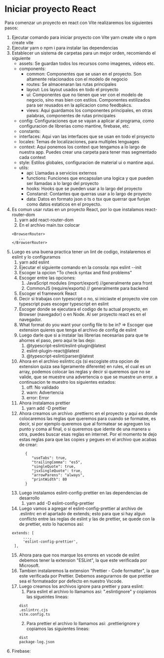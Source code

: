 # Iniciar proyecto React

Para comenzar un proyecto en react con Vite realizaremos los siguientes pasos:

1. Ejecutar comando para iniciar proyecto con Vite
   yarn create vite
   o
   npm create vite
2. Ejecutar yarn o npm i para instalar las dependencias
3. Establecer un sistema de carpetas para un mejor orden, recomiendo el siguiente
   - assets: Se guardan todos los recursos como imagenes, videos etc.
   - components:
     - common: Componentes que se usan en el proyecto. Son altamente relacionados con el modelo de negocio
     - routes: Se almacenaran las rutas principales 
     - layout: Los layout usados en todo el proyecto
     - ui: Componentes que no tienen que ver con el modelo de negocio, sino mas bien con estilos. Componentes estilizados para ser reusados en la aplicacion como feedbakcs.
     - views: Aqui guardamos los componentes principales, en otras palabras, componentes de rutas principales
   - config: Configuraciones que se vayan a aplicar al programa, como configuracion de librerias como mantine, firebase, etc. 
   - constants:
   - interfaces: Aqui van las interfaces que se usan en todo el proyecto
   - locales: Temas de localizaciones, para multiples lenguages
   - context: Aqui ponemos los context que tengamos a lo largo de nuestra app. Puedes crear una carpeta para tener mas segmentado cada context
   - style: Estilos globales, configuracion de material ui o mantine aqui.
   - utils: 
     - api: Llamadas a servicios externos
     - functions: Funciones que encapsulan una logica y que pueden ser llamadas a lo largo del proyecto
     - hooks: Hooks que se pueden usar a lo largo del proyecto
     - Constanst: Contantes que querras usar a lo largo de proyecto
     - data: Datos en formato json o ts o tsx que querrar que funjan como datos estaticos en el proyecto.
4. Es comun usar rutas en un proyecto React, por lo que instalamos react-router-dom 
   1. yarn add react-router-dom
   2. En el archivo main.tsx colocar 
   ```
   <BrowserRouter>
      ...
   </BrowserRouter>
   ```
5. Luego es una buena practica tener un lint de codigo, instalaremos el eslint y lo configuramos 
   1. yarn add eslint
   2. Ejecutar el siguiente comando en la consola: npx eslint --init
   3. Escoger la opcion "To check syntax and find problems"
   4. Escoger entre las opciones:
      1. JavaScript modules (import/export) //generalmente para front
      2. CommonJS (require/exports) // generalmente para backend
   5. Escoger el framework React
   6. Decir si trabajas con typescript o no, si iniciaste el proyecto vire con typescript pues escoger typescript en eslint
   7. Escoger donde se ejecutara el codigo de tu actual proyecto, en Browser (navegador) o en Node. Al ser proyecto react es en el navegador.
   8. What format do you want your config file to be in? => Escoger que extension quieres que tenga el archivo de config de eslint
   9. Luego darle que si a instalar las librerias necesarias para que te ahorres el paso, pero aqui te las dejo:
         1.  @typescript-eslint/eslint-plugin@latest 
         2.  eslint-plugin-react@latest 
         3.  @typescript-eslint/parser@latest
   10.  Ahora en el archivo eslintrc.cjs (si escogiste otra opcion de extension quiza sea ligeramente diferente) en rules, el cual es un array, podemos colocar las reglas y decir si queremos que no se valide, que se muestre una advertencia o que se muestre un error. a continuacion te muestro los siguientes estados:
        1.   off: No validado
        2.   warn: Advertencia
        3.   error: Error
   11. Ahora instalamos prettier
       1.  yarn add -D prettier
   12. Ahora creamos un archivo .prettierrc en el proyecto y aqui es donde colocaremos las reglas que queremos para cuando se formatee, es decir, si por ejemplo queremos que al formatear se agreguen los punto y coma al final, o si queremos que idente de una manera u otra, puedes buscar esas reglas en internet. Por el momento te dejo estas reglas para que las copies y pegues en el archivo que acabas de crear:
      ```
            {
               "useTabs": true,
               "trailingComma": "es5",
               "singleQuote": true,
               "jsxSingleQuote": true,
               "arrowParens": "always",
               "printWidth": 80
            }
      ```
   13. Luego instalamos eslint-config-prettier en las dependencias de desarrollo
       1.  yarn add -D eslint-config-prettier
   14. Luego vamos a agregar el eslint-config-prettier al archivo de .eslintrc en el apartado de extends; esto para que si hay algun conflicto entre las reglas de eslint y las de prettier, se quede con la de prettier, esto lo hacemos asi:
      ```
      extends: [
		   ...,
		   'eslint-config-prettier',
	   ],
      ```
   15. Ahora para que nos marque los errores en vscode de eslint debemos tener la extension "ESLint", la que este verificada por Microsoft.
   16. Tambien instalaremos la extension "Prettier - Code formatter", la que este verificada por Prettier. Debemos asegurarnos de que prettier sea el formateador por defecto en nuestro Vscode.
   17. Luego creamos los archivos ignore para prettier y para eslint:
       1.  Para eslint el archivo lo llamamos asi: ".eslintignore" y copiamos las sigueintes lineas:
         ```
         dist
         .eslintrc.cjs
         vite.config.ts
         ```
       2.  Para prettier el archivo lo llamamos asi: .prettierignore y copiamos las siguientes lineas:
       ```
       dist
       package-log.json

       ```
6.  Firebase: 
  
